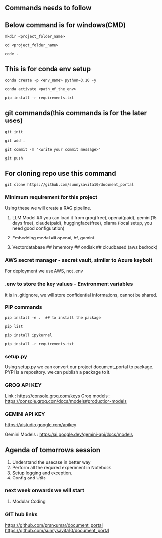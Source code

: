 ## Commands needs to follow

## Below command is for windows(CMD)

```
mkdir <project_folder_name>
```

```
cd <project_folder_name>
```

```
code .
```

## This is for conda env setup

```
conda create -p <env_name> python=3.10 -y
```

```
conda activate <path_of_the_env>
```

```
pip install -r requirements.txt
```

## git commands(this commands is for the later uses)

```
git init
```

```
git add .
```

```
git commit -m "<write your commit message>"
```

```
git push
```

## For cloning repo use this command
```
git clone https://github.com/sunnysavita10/document_portal
```
### Minimum requirement for this project
Using these we will create a RAG pipeline.

1. LLM Model ## you can load it from groq(free), openai(paid), gemini(15 days free), claude(paid), huggingface(free), ollama (local setup, you need good configuration)

2. Embedding model ## openai, hf, gemini

3. Vectordatabase ## inmemory  ## ondisk ## cloudbased (aws bedrock)


### AWS secret manager - secret vault, similar to Azure keybolt
For deployment we use AWS, not .env

### .env to store the key values - Environment variables
it is in .gitignore, we will store confidential informations, cannot be shared.


### PIP commands
``` to install the document_portal to current env
pip install -e .  ## to install the package 

pip list

pip install ipykernel

pip install -r requirements.txt

```

### setup.py
Using setup.py we can convert our project document_portal to package.
PYPI is a repository. we can publish a package to it.


### GROQ API KEY
Link : https://console.groq.com/keys
Groq models : https://console.groq.com/docs/models#production-models

### GEMINI API KEY
https://aistudio.google.com/apikey

Gemini Models : https://ai.google.dev/gemini-api/docs/models



## Agenda of tomorrows session
1. Understand the usecase in better way
2. Perform all the required experiment in Notebook
3. Setup logging and exception.
4. Config and Utils



### next week onwards we will start
1. Modular Coding


### GIT hub links
https://github.com/prsnkumar/document_portal
https://github.com/sunnysavita10/document_portal
